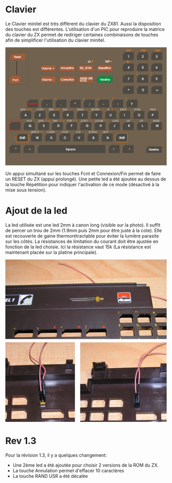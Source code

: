 # Clavier

Le Clavier minitel est très différent du clavier du ZX81. Aussi la disposition des touches est différentes. L'utilisation d'un PIC pour reproduire la matrice du clavier du ZX permet de rediriger certaines combinaisons de touches afin de simplificer l'utilisation du clavier minitel.

![Map clavier](map_clavier_minitel.jpg?raw=true "Optional Title")

Un appui simultané sur les touches Fcnt et Connexion/Fin permet de faire un RESET du ZX (appui prolongé).
Une petite led a été ajoutée au dessus de la touche Répétition pour indiquer l'activation de ce mode (désactivé à la mise sous tension).

# Ajout de la led

La led utilisée est une led 2mm à canon long (visible sur la photo). Il suffit de percer un trou de 2mm (1.9mm puis 2mm pour être juste à la cote).
Elle est recouverte de gaine thermorétractable pour éviter la lumière parasite sur les côtés. La résistances de limitation du courant doit être ajustée en fonction de la led choisie. Ici la résistance vaut 15k (La résistance est maintenant placée sur la platine principale).

![Led clavier](led_clavier.jpg?raw=true "Optional Title")

# Rev 1.3
Pour la révision 1.3, il y a quelques changement:
- Une 2ème led a été ajoutée pour choisir 2 versions de la ROM du ZX.
- La touche Annulation permet d'effacer 10 caractères
- La touche RAND USR a été décalée
